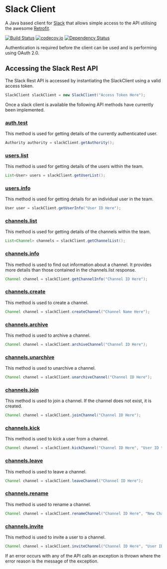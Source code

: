 # Slack Client

A Java based client for [Slack](http://slack.com) that allows simple access to the API utilising the awesome [Retrofit](http://square.github.io/retrofit/).

[![Build Status](https://travis-ci.org/JBartlett86/slack_client.svg?branch=master)](https://travis-ci.org/JohnBartlett/slack_client)
[![codecov.io](http://codecov.io/github/JBartlett86/slack_client/coverage.svg?branch=master)](http://codecov.io/github/JBartlett86/slack_client?branch=master)
[![Dependency Status](https://www.versioneye.com/user/projects/55d506106dbe17001c0001b2/badge.svg?style=flat)](https://www.versioneye.com/user/projects/55d506106dbe17001c0001b2)

Authentication is required before the client can be used and is performing using OAuth 2.0.

## Accessing the Slack Rest API

The Slack Rest API is accessed by instantiating the SlackClient using a valid access token.

```java
SlackClient slackClient = new SlackClient("Access Token Here");
```

Once a slack client is available the following API methods have currently been implemented.

### [auth.test](https://api.slack.com/methods/auth.test)

This method is used for getting details of the currently authenticated user.

```java
Authority authority = slackClient.getAuthority();
```

### [users.list](https://api.slack.com/methods/users.list)

This method is used for getting details of the users within the team.

```java
List<User> users = slackClient.getUserList();
```

### [users.info](https://api.slack.com/methods/users.info)

This method is used for getting details for an individual user in the team.

```java
User user = slackClient.getUserInfo("User ID Here");
```

### [channels.list](https://api.slack.com/methods/channels.list)

This method is used for getting details of the channels within the team.

```java
List<Channel> channels = slackClient.getChannelList();
```

### [channels.info](https://api.slack.com/methods/channels.info)

This method is used to find out information about a channel.
It provides more details than those contained in the channels.list response.

```java
Channel channel = slackClient.getChannelInfo("Channel ID Here");
```

### [channels.create](https://api.slack.com/methods/channels.create)

This method is used to create a channel.

```java
Channel channel = slackClient.createChannel("Channel Name Here");
```

### [channels.archive](https://api.slack.com/methods/channels.archive)

This method is used to archive a channel.

```java
Channel channel = slackClient.archiveChannel("Channel ID Here");
```

### [channels.unarchive](https://api.slack.com/methods/channels.unarchive)

This method is used to unarchive a channel.

```java
Channel channel = slackClient.unarchiveChannel("Channel ID Here");
```

### [channels.join](https://api.slack.com/methods/channels.list)

This method is used to join a channel. If the channel does not exist, it is created.

```java
Channel channel = slackClient.joinChannel("Channel ID Here");
```

### [channels.kick](https://api.slack.com/methods/channels.kick)

This method is used to kick a user from a channel.

```java
Channel channel = slackClient.kickChannel("Channel ID Here", "User ID to Kick Here");
```

### [channels.leave](https://api.slack.com/methods/channels.leave)

This method is used to leave a channel.

```java
Channel channel = slackClient.leaveChannel("Channel ID Here");
```

### [channels.rename](https://api.slack.com/methods/channels.rename)

This method is used to rename a channel.

```java
Channel channel = slackClient.renameChannel("Channel ID Here", "New Channel Name Here");
```

### [channels.invite](https://api.slack.com/methods/channels.invite)

This method is used to invite a user to a channel.

```java
Channel channel = slackClient.inviteChannel("Channel ID Here", "User ID Here");
```

If an error occurs with any of the API calls an exception is thrown where the error reason is the message of the exception.

